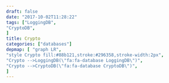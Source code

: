 ```yaml
---
draft: false
date: "2017-10-02T11:28:22"
tags: ["LoggingDB",
"CryptoDB",
]
title: Crypto
categories: ["databases"]
depmap: [ "graph LR",
"style Crypto fill:#88b121,stroke:#296358,stroke-width:2px",
"Crypto -->LoggingDB(\"fa:fa-database LoggingDB\")",
"Crypto -->CryptoDB(\"fa:fa-database CryptoDB\")",
]
---
```

			